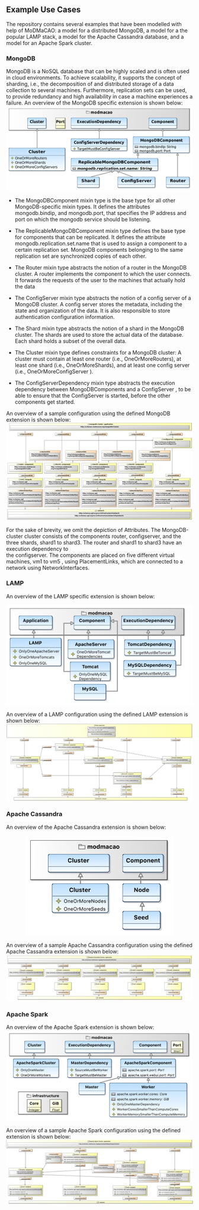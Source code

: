 ## Example Use Cases
The repository contains several examples that have been modelled with help of MoDMaCAO: a model
for a distributed MongoDB, a model for a the popular LAMP stack, a model for the Apache
Cassandra database, and a model for an Apache Spark cluster.

### MongoDB
MongoDB  is  a  NoSQL  database  that  can  be  highly scaled and is often used in cloud environments.   To
achieve scalability, it supports the concept of sharding, i.e., the decomposition of and distributed storage
of a data collection to several machines. Furthermore, replication sets can be used,  to provide redundancy
and high availability in case a machine experiences a failure.
An overview of the MongoDB specific extension is shown below:
![MongoDB extension](/doc/mongodb-extension.jpg "MongoDB extension")

* The MongoDBComponent mixin type is the base type for all other MongoDB-specific mixin types.
It  defines  the  attributes mongodb.bindip, and mongodb.port, that specifies the IP address and
port on which the mongodb service should be listening.

* The ReplicableMongoDBComponent mixin type   defines   the   base   type   for   components
that  can  be  replicated.    It  defines  the  attribute mongodb.replication.set.name
that  is  used to assign a component to a certain replication set. MongoDB  components  belonging  to  the  same
replication  set  are  synchronized  copies  of  each other.

* The Router mixin type abstracts the notion of a router in the MongoDB cluster.  A router implements the component to which the 
user connects. It  forwards  the  requests  of  the  user  to  the  machines that actually hold the data

* The ConfigServer mixin type abstracts the notion of a config server of a MongoDB cluster. A config server stores the metadata,
including the state and organization of the data.  It is also responsible to store authentication configuration information.

* The Shard mixin  type  abstracts  the  notion  of  a shard in  the  MongoDB  cluster.   The  shards  are
used to store the actual data of the database. Each shard holds a subset of the overall data.

* The Cluster mixin type defines constraints for a MongoDB cluster: A cluster must contain at least one router (i.e., 
OneOrMoreRouters), at least one shard (i.e., OneOrMoreShards),  and at least one config server (i.e., OneOrMoreConfigServer
).

* The ConfigServerDependency mixin type abstracts   the   execution   dependency   between MongoDBComponents and a ConfigServer
, to be able to ensure that the ConfigServer is started, before the other components get started.

An overview of a sample configuration using the defined MongoDB extension is shown below:
![Sample MongoDB configuration](/doc/mongodb-cluster-simplified-representation-updated.jpg "Sample MongoDB configuration")

For  the  sake  of  brevity,  we  omit  the  depiction  of Attributes.   The  MongoDB-cluster cluster consists of the components 
router, configserver, and the  three  shards, shard1 to shard3. The router and shard1 to shard3 have an execution dependency to  
the configserver. The  components  are  placed on five different virtual machines, vm1 to vm5 , using
PlacementLinks, which are connected to a network using NetworkInterfaces.


### LAMP
An overview of the LAMP specific extension is shown below:
<p align="center">
  <img src="/doc/lamp-extension.jpg" alt="LAMP Extension" width="600"/>
</p>

An overview of a LAMP configuration using the defined LAMP extension is shown below:
![Sample LAMP configuration](/doc/lamp-cluster.jpg "Sample LAMP configuration")

### Apache Cassandra
An overview of the Apache Cassandra extension is shown below:
<p align="center">
  <img src="/doc/apache-cassandra-extension.jpg" alt="Apache Cassandra Extension" width="400"/>
</p>

An overview of a sample Apache Cassandra configuration using the defined Apache Cassandra extension is shown below:
![Sample Cassandra configuration](/doc/apache-cassandra-cluster.jpg "Sample Apache Cassandra configuration")

### Apache Spark
An overview of the Apache Spark extension is shown below:
![Apache Spark extension](/doc/apache-spark-extension.jpg "Apache Spark extension")

An overview of a sample Apache Spark configuration using the defined extension is shown below:
![Sample Apache Spark configuration](/doc/apache-spark-cluster.jpg "Sample Apache Spark configuration")
